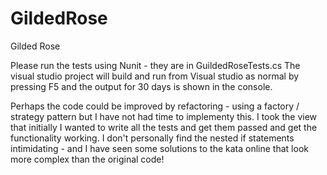 # GildedRose
Gilded Rose

Please run the tests using Nunit - they are in GuildedRoseTests.cs
The visual studio project will build and run from Visual studio as normal by pressing F5 and the output for 30 days is shown in the console.

Perhaps the code could be improved by refactoring - using a factory / strategy pattern but I have not had time to implementy this. I took the view that initially I wanted to write all the tests and get them passed and get the functionality working. I don't personally find the nested if statements intimidating - and I have seen some solutions to the kata online that look more complex than the original code!
